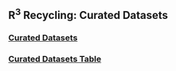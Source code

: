 ## R<sup>3</sup> Recycling: Curated Datasets
  ### [Curated Datasets](curatedDatasets/curatedDatasets.md)
  ### [Curated Datasets Table](curatedDatasets/curatedDatasetsTable.md)
